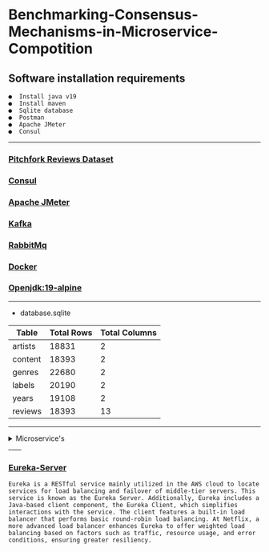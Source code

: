 # Benchmarking-Consensus-Mechanisms-in-Microservice-Compotition

## Software installation requirements
    ●  Install java v19
    ●  Install maven
    ●  Sqlite database
    ●  Postman
    ●  Apache JMeter
    ●  Consul

------
### [Pitchfork Reviews Dataset](https://www.kaggle.com/nolanbconaway/pitchfork-data/data)

### [Consul](https://developer.hashicorp.com/consul)

### [Apache JMeter](https://jmeter.apache.org/download_jmeter.cgi)

### [Kafka](https://kafka.apache.org/)

### [RabbitMq](https://www.rabbitmq.com/docs/download)

### [Docker](https://docs.docker.com/engine/install/)

### [Openjdk:19-alpine](https://hub.docker.com/layers/library/openjdk/19-alpine/images/sha256-32c1827093cd3070442939f5a60e611496e8632b02e8e5687ed328f0a23b2159)

------

- database.sqlite

| Table    | Total Rows | Total Columns |
|----------|------------|---------------|
| artists  | 18831      | 2             |
| content  | 18393      | 2             |
| genres   | 22680      | 2             |
| labels   | 20190      | 2             |
| years    | 19108      | 2             |
| reviews  | 18393      | 13            |


____
<details>
<summary>Microservice's</summary>

    ●  YearsService
    ●  ReviewsService
    ●  LabelsService
    ●  GenresService
    ●  ContentService
    ●  ArtistsService

```
   puts "ReviewsMicroservice"
```
</details>
____


### [Eureka-Server](https://github.com/Netflix/eureka/wiki/Eureka-at-a-glance)
```
Eureka is a RESTful service mainly utilized in the AWS cloud to locate services for load balancing and failover of middle-tier servers. This service is known as the Eureka Server. Additionally, Eureka includes a Java-based client component, the Eureka Client, which simplifies interactions with the service. The client features a built-in load balancer that performs basic round-robin load balancing. At Netflix, a more advanced load balancer enhances Eureka to offer weighted load balancing based on factors such as traffic, resource usage, and error conditions, ensuring greater resiliency.
```
